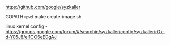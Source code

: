 https://github.com/google/syzkaller 

GOPATH=`pwd`
make
create-image.sh

linux kernel config - https://groups.google.com/forum/#!searchin/syzkaller/config/syzkaller/rOx-d-Y05J8/ei1CO6eEDgAJ

